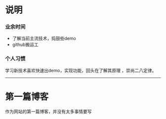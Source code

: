 
# 说明

### 业余时间

- 了解当前主流技术，捣鼓些demo
- github搬运工

### 个人习惯
 学习新技术喜欢快速出demo，实现功能，回头在了解其原理 ，崇尚二八定律。

 ***
# 第一篇博客
 
作为网站的第一篇博客，并没有太多事情要写

